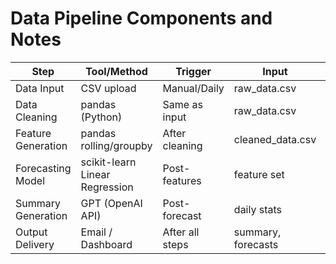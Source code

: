 # Data Pipeline Components and Notes

| Step               | Tool/Method           | Trigger        | Input                | Output                      |
|--------------------|----------------------|----------------|----------------------|-----------------------------|
| Data Input         | CSV upload            | Manual/Daily   | raw_data.csv         | Raw dataset loaded          |
| Data Cleaning      | pandas (Python)       | Same as input  | raw_data.csv         | cleaned_data.csv            |
| Feature Generation | pandas rolling/groupby| After cleaning | cleaned_data.csv     | features.csv or in-memory   |
| Forecasting Model  | scikit-learn Linear Regression | Post-features | feature set          | forecasted_output.csv       |
| Summary Generation | GPT (OpenAI API)      | Post-forecast  | daily stats          | text_summary.txt or dashboard|
| Output Delivery    | Email / Dashboard     | After all steps| summary, forecasts   | Email reports, dashboard view|
